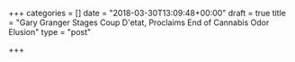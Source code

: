 +++
categories = []
date = "2018-03-30T13:09:48+00:00"
draft = true
title = "Gary Granger Stages Coup D'etat, Proclaims End of Cannabis Odor Elusion"
type = "post"

+++

